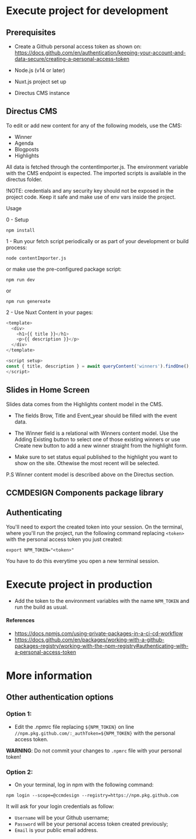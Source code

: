 # Execute project for development

## Prerequisites
- Create a Github personal access token as shown on: https://docs.github.com/en/authentication/keeping-your-account-and-data-secure/creating-a-personal-access-token

- Node.js (v14 or later)
- Nuxt.js project set up
- Directus CMS instance

## Directus CMS
To edit or add new content for any of the following models, use the CMS:
- Winner
- Agenda
- Blogposts
- Highlights

All data is fetched through the contentImporter.js. The environment variable with the CMS endpoint is expected. The imported scripts is available in the directus folder.

!NOTE: credentials and any security key should not be exposed in the project code. Keep it safe and make use of env vars inside the project.

Usage

0 - Setup
```
npm install
```

1 - Run your fetch script periodically or as part of your development or build process:
```
node contentImporter.js
```
or make use the pre-configured package script:
```
npm run dev
```
or
```
npm run genereate
```
2 - Use Nuxt Content in your pages:
```js
<template>
  <div>
    <h1>{{ title }}</h1>
    <p>{{ description }}</p>
  </div>
</template>

<script setup>
const { title, description } = await queryContent('winners').findOne();
</script>
```

## Slides in Home Screen
Slides data comes from the Highlights content model in the CMS.
- The fields Brow, Title and Event_year should be filled with the event data.

- The Winner field is a relational with Winners content model.
Use the Adding Existing button to select one of those existing winners or use Create new button to add a new winner straight from the highlight form.

- Make sure to set status equal published to the highlight you want to show on the site. Othewise the most recent will be selected.

P.S Winner content model is described above on the Directus section.


## CCMDESIGN Components package library

## Authenticating
You'll need to export the created token into your session.
On the terminal, where you'll run the project, run the following command replacing `<token>` with the personal access token you just created:

```
export NPM_TOKEN="<token>"
```

You have to do this everytime you open a new terminal session.

# Execute project in production
- Add the token to the environment variables with the name `NPM_TOKEN` and run the build as usual.


#### References
- https://docs.npmjs.com/using-private-packages-in-a-ci-cd-workflow
- https://docs.github.com/en/packages/working-with-a-github-packages-registry/working-with-the-npm-registry#authenticating-with-a-personal-access-token


# More information
## Other authentication options
### Option 1:
- Edit the .npmrc file replacing `${NPM_TOKEN}` on line `//npm.pkg.github.com/:_authToken=${NPM_TOKEN}` with the personal access token.

**WARNING**: Do not commit your changes to `.npmrc` file with your personal token!

### Option 2:
- On your terminal, log in npm with the following command:

```
npm login --scope=@ccmdesign --registry=https://npm.pkg.github.com
```

It will ask for your login credentials as follow:
- `Username` will be your Github username;
- `Password` will be your personal access token created previously;
- `Email` is your public email address.
